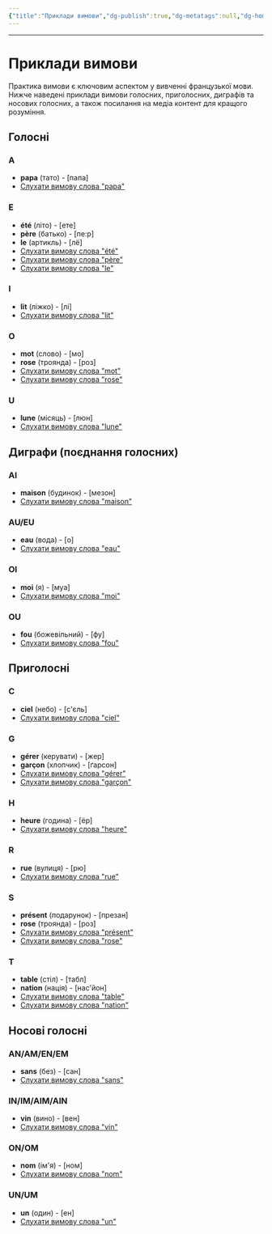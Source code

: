 ```yaml
---
{"title":"Приклади вимови","dg-publish":true,"dg-metatags":null,"dg-home":null,"permalink":"/vimova/prikladi-vimovi/","dgPassFrontmatter":true,"noteIcon":""}
---
```


---

# Приклади вимови

Практика вимови є ключовим аспектом у вивченні французької мови. Нижче наведені приклади вимови голосних, приголосних, диграфів та носових голосних, а також посилання на медіа контент для кращого розуміння.

## Голосні

### A
- **papa** (тато) - [папа]
- [Слухати вимову слова "papa"](https://www.forvo.com/word/papa/)

### E
- **été** (літо) - [ете]
- **père** (батько) - [пе:р]
- **le** (артикль) - [лё]
- [Слухати вимову слова "été"](https://www.forvo.com/word/été/)
- [Слухати вимову слова "père"](https://www.forvo.com/word/père/)
- [Слухати вимову слова "le"](https://www.forvo.com/word/le/)

### I
- **lit** (ліжко) - [лі]
- [Слухати вимову слова "lit"](https://www.forvo.com/word/lit/)

### O
- **mot** (слово) - [мо]
- **rose** (троянда) - [роз]
- [Слухати вимову слова "mot"](https://www.forvo.com/word/mot/)
- [Слухати вимову слова "rose"](https://www.forvo.com/word/rose/)

### U
- **lune** (місяць) - [люн]
- [Слухати вимову слова "lune"](https://www.forvo.com/word/lune/)

## Диграфи (поєднання голосних)

### AI
- **maison** (будинок) - [мезон]
- [Слухати вимову слова "maison"](https://www.forvo.com/word/maison/)

### AU/EU
- **eau** (вода) - [о]
- [Слухати вимову слова "eau"](https://www.forvo.com/word/eau/)

### OI
- **moi** (я) - [муа]
- [Слухати вимову слова "moi"](https://www.forvo.com/word/moi/)

### OU
- **fou** (божевільний) - [фу]
- [Слухати вимову слова "fou"](https://www.forvo.com/word/fou/)

## Приголосні

### C
- **ciel** (небо) - [с'єль]
- [Слухати вимову слова "ciel"](https://www.forvo.com/word/ciel/)

### G
- **gérer** (керувати) - [жер]
- **garçon** (хлопчик) - [ґарсон]
- [Слухати вимову слова "gérer"](https://www.forvo.com/word/gérer/)
- [Слухати вимову слова "garçon"](https://www.forvo.com/word/garçon/)

### H
- **heure** (година) - [ёр]
- [Слухати вимову слова "heure"](https://www.forvo.com/word/heure/)

### R
- **rue** (вулиця) - [рю]
- [Слухати вимову слова "rue"](https://www.forvo.com/word/rue/)

### S
- **présent** (подарунок) - [презан]
- **rose** (троянда) - [роз]
- [Слухати вимову слова "présent"](https://www.forvo.com/word/présent/)
- [Слухати вимову слова "rose"](https://www.forvo.com/word/rose/)

### T
- **table** (стіл) - [табл]
- **nation** (нація) - [нас'йон]
- [Слухати вимову слова "table"](https://www.forvo.com/word/table/)
- [Слухати вимову слова "nation"](https://www.forvo.com/word/nation/)

## Носові голосні

### AN/AM/EN/EM
- **sans** (без) - [сан]
- [Слухати вимову слова "sans"](https://www.forvo.com/word/sans/)

### IN/IM/AIM/AIN
- **vin** (вино) - [вен]
- [Слухати вимову слова "vin"](https://www.forvo.com/word/vin/)

### ON/OM
- **nom** (ім'я) - [ном]
- [Слухати вимову слова "nom"](https://www.forvo.com/word/nom/)

### UN/UM
- **un** (один) - [ен]
- [Слухати вимову слова "un"](https://www.forvo.com/word/un/)
